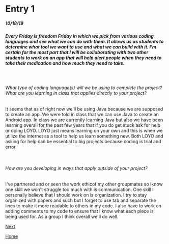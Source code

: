 # Entry 1
##### 10/18/19

<h5>Every Friday is freedom Friday in which we pick from various coding languages and see what we can do with them. It allows us as students to determine what tool we want to use and what we can build with it. I'm certain for the most part that I will be collaborating with two other students to work on an app that will help alert people when they need to take their medication and how much they need to take.</h5>

<br><h6>What type of coding language(s) will we be using to complete the project?What are you learning in class that applies directly to your project?</h6>
<p>It seems that as of right now we'll be using Java because we are supposed to create an app. We were told in class that we can use Java to create an Android app. In class we are currently learning Java but also we have been learning overall for the past few years that if you do get stuck ask for help or doing LOYO. LOYO just means learning on your own and this is when we utilize the internet as a tool to help us learn something new. Both LOYO and asking for help can be essential to big projects because coding is trial and error.  </p>
<br><h6> How are you developing in ways that apply outside of your project?</h6>
<p>I've partnered and or seen the work ethicof my other groupmates so Iknow one skill we won't struggle too much with is communication. One skill I personally believe that I should work on is organization. I try to stay organized with papers and such but I forget to use tab and separate the lines to make it more readable to others in my code. I also have to work on adding comments to my code to ensure that I know what each piece is being used for. As a group I think overall we'll do well.</p>

[Next](entry02.md)

[Home](../README.md)